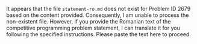 It appears that the file `statement-ro.md` does not exist for Problem ID 2679 based on the content provided. Consequently, I am unable to process the non-existent file. However, if you provide the Romanian text of the competitive programming problem statement, I can translate it for you following the specified instructions. Please paste the text here to proceed.